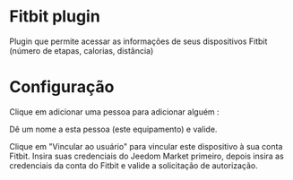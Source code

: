 # Fitbit plugin

Plugin que permite acessar as informações de seus dispositivos Fitbit (número de etapas, calorias, distância)

# Configuração 

Clique em adicionar uma pessoa para adicionar alguém :

Dê um nome a esta pessoa (este equipamento) e valide.

Clique em "Vincular ao usuário" para vincular este dispositivo à sua conta Fitbit. Insira suas credenciais do Jeedom Market primeiro, depois insira as credenciais da conta do Fitbit e valide a solicitação de autorização.